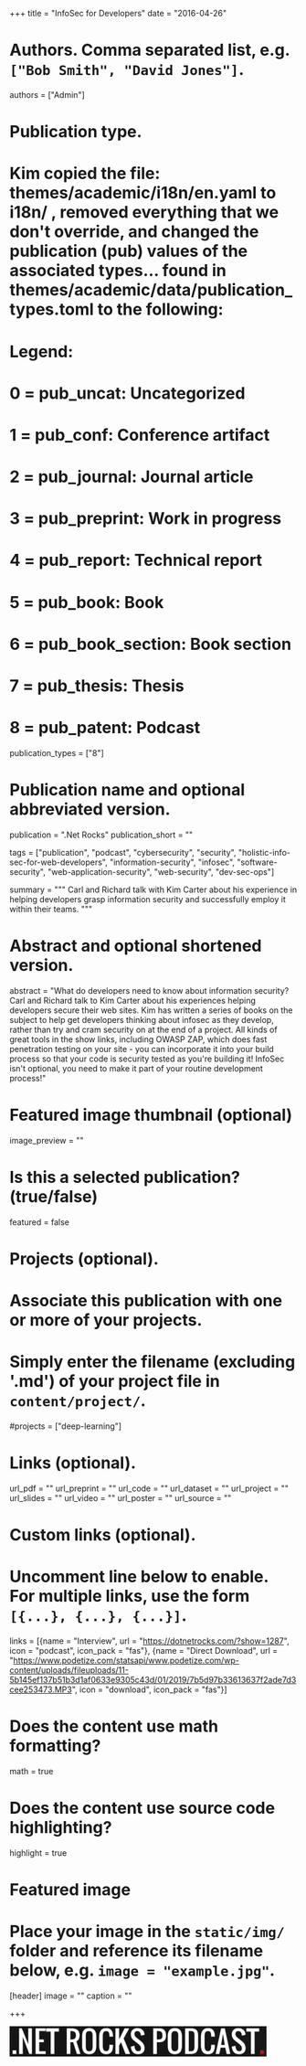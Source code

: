 +++
title = "InfoSec for Developers"
date = "2016-04-26"

# Authors. Comma separated list, e.g. `["Bob Smith", "David Jones"]`.
authors = ["Admin"]

# Publication type.
# Kim copied the file: themes/academic/i18n/en.yaml to i18n/ , removed everything that we don't override, and changed the publication (pub) values of the associated types... found in themes/academic/data/publication_types.toml to the following: 
# Legend:
# 0 = pub_uncat: Uncategorized
# 1 = pub_conf: Conference artifact
# 2 = pub_journal: Journal article
# 3 = pub_preprint: Work in progress
# 4 = pub_report: Technical report
# 5 = pub_book: Book
# 6 = pub_book_section: Book section
# 7 = pub_thesis: Thesis
# 8 = pub_patent: Podcast
publication_types = ["8"]

# Publication name and optional abbreviated version.
publication = ".Net Rocks"
publication_short = ""

tags = ["publication", "podcast", "cybersecurity", "security", "holistic-info-sec-for-web-developers", "information-security", "infosec", "software-security", "web-application-security", "web-security", "dev-sec-ops"]

summary = """
Carl and Richard talk with Kim Carter about his experience in helping developers grasp information security and successfully employ it within their teams.
"""

# Abstract and optional shortened version.
abstract = "What do developers need to know about information security? Carl and Richard talk to Kim Carter about his experiences helping developers secure their web sites. Kim has written a series of books on the subject to help get developers thinking about infosec as they develop, rather than try and cram security on at the end of a project. All kinds of great tools in the show links, including OWASP ZAP, which does fast penetration testing on your site - you can incorporate it into your build process so that your code is security tested as you're building it! InfoSec isn't optional, you need to make it part of your routine development process!"

# Featured image thumbnail (optional)
image_preview = ""

# Is this a selected publication? (true/false)
featured = false

# Projects (optional).
#   Associate this publication with one or more of your projects.
#   Simply enter the filename (excluding '.md') of your project file in `content/project/`.
#projects = ["deep-learning"]
 

# Links (optional).
url_pdf = ""
url_preprint = ""
url_code = ""
url_dataset = ""
url_project = ""
url_slides = ""
url_video = ""
url_poster = ""
url_source = ""

# Custom links (optional).
#   Uncomment line below to enable. For multiple links, use the form `[{...}, {...}, {...}]`.
links = [{name = "Interview", url = "https://dotnetrocks.com/?show=1287", icon = "podcast", icon_pack = "fas"}, {name = "Direct Download", url = "https://www.podetize.com/statsapi/www.podetize.com/wp-content/uploads/fileuploads/11-5b145ef137b51b3d1af0633e9305c43d/01/2019/7b5d97b33613637f2ade7d3cee253473.MP3", icon = "download", icon_pack = "fas"}]

# Does the content use math formatting?
math = true

# Does the content use source code highlighting?
highlight = true

# Featured image
# Place your image in the `static/img/` folder and reference its filename below, e.g. `image = "example.jpg"`.
[header]
image = ""
caption = ""

+++

![.Net Rocks](/img/publication/dotnetrocks.png)
